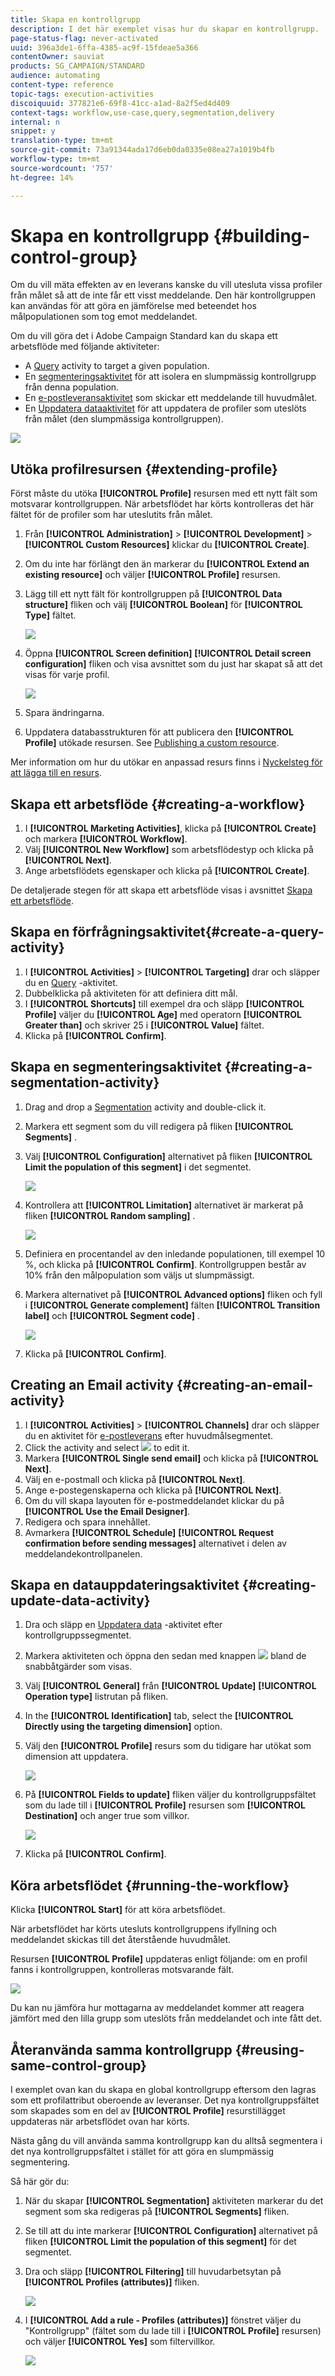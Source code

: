 ```yaml
---
title: Skapa en kontrollgrupp
description: I det här exemplet visas hur du skapar en kontrollgrupp.
page-status-flag: never-activated
uuid: 396a3de1-6ffa-4385-ac9f-15fdeae5a366
contentOwner: sauviat
products: SG_CAMPAIGN/STANDARD
audience: automating
content-type: reference
topic-tags: execution-activities
discoiquuid: 377821e6-69f8-41cc-a1ad-8a2f5ed4d409
context-tags: workflow,use-case,query,segmentation,delivery
internal: n
snippet: y
translation-type: tm+mt
source-git-commit: 73a91344ada17d6eb0da0335e08ea27a1019b4fb
workflow-type: tm+mt
source-wordcount: '757'
ht-degree: 14%

---
```



# Skapa en kontrollgrupp {#building-control-group}

Om du vill mäta effekten av en leverans kanske du vill utesluta vissa profiler från målet så att de inte får ett visst meddelande. Den här kontrollgruppen kan användas för att göra en jämförelse med beteendet hos målpopulationen som tog emot meddelandet.

Om du vill göra det i Adobe Campaign Standard kan du skapa ett arbetsflöde med följande aktiviteter:
* A [Query](../../automating/using/query.md) activity to target a given population.
* En [segmenteringsaktivitet](../../automating/using/segmentation.md) för att isolera en slumpmässig kontrollgrupp från denna population.
* En [e-postleveransaktivitet](../../automating/using/email-delivery.md) som skickar ett meddelande till huvudmålet.
* En [Uppdatera dataaktivitet](../../automating/using/update-data.md) för att uppdatera de profiler som uteslöts från målet (den slumpmässiga kontrollgruppen).

![](assets/wkf_control-group.png)

## Utöka profilresursen {#extending-profile}

Först måste du utöka **[!UICONTROL Profile]** resursen med ett nytt fält som motsvarar kontrollgruppen. När arbetsflödet har körts kontrolleras det här fältet för de profiler som har uteslutits från målet.

1. Från **[!UICONTROL Administration]** > **[!UICONTROL Development]** > **[!UICONTROL Custom Resources]** klickar du **[!UICONTROL Create]**.
1. Om du inte har förlängt den än markerar du **[!UICONTROL Extend an existing resource]** och väljer **[!UICONTROL Profile]** resursen.
1. Lägg till ett nytt fält för kontrollgruppen på **[!UICONTROL Data structure]** fliken och välj **[!UICONTROL Boolean]** för **[!UICONTROL Type]** fältet.

   ![](assets/wkf_control-group-profile-field.png)

1. Öppna **[!UICONTROL Screen definition]** **[!UICONTROL Detail screen configuration]** fliken och visa avsnittet som du just har skapat så att det visas för varje profil.

   ![](assets/wkf_control-group-profile-field-screen.png)

1. Spara ändringarna.
1. Uppdatera databasstrukturen för att publicera den **[!UICONTROL Profile]** utökade resursen. See [Publishing a custom resource](../../developing/using/updating-the-database-structure.md#publishing-a-custom-resource).

Mer information om hur du utökar en anpassad resurs finns i [Nyckelsteg för att lägga till en resurs](../../developing/using/key-steps-to-add-a-resource.md).

## Skapa ett arbetsflöde {#creating-a-workflow}

1. I **[!UICONTROL Marketing Activities]**, klicka på **[!UICONTROL Create]** och markera **[!UICONTROL Workflow]**.
1. Välj **[!UICONTROL New Workflow]** som arbetsflödestyp och klicka på **[!UICONTROL Next]**.
1. Ange arbetsflödets egenskaper och klicka på **[!UICONTROL Create]**.

De detaljerade stegen för att skapa ett arbetsflöde visas i avsnittet [Skapa ett arbetsflöde](../../automating/using/building-a-workflow.md).

## Skapa en förfrågningsaktivitet{#create-a-query-activity}

1. I **[!UICONTROL Activities]** > **[!UICONTROL Targeting]** drar och släpper du en [Query](../../automating/using/query.md) -aktivitet.
1. Dubbelklicka på aktiviteten för att definiera ditt mål.
1. I **[!UICONTROL Shortcuts]** till exempel dra och släpp **[!UICONTROL Profile]** väljer du **[!UICONTROL Age]** med operatorn **[!UICONTROL Greater than]** och skriver 25 i **[!UICONTROL Value]** fältet.
1. Klicka på **[!UICONTROL Confirm]**.

## Skapa en segmenteringsaktivitet {#creating-a-segmentation-activity}

1. Drag and drop a [Segmentation](../../automating/using/segmentation.md) activity and double-click it.
1. Markera ett segment som du vill redigera på fliken **[!UICONTROL Segments]** .
1. Välj **[!UICONTROL Configuration]** alternativet på fliken **[!UICONTROL Limit the population of this segment]** i det segmentet.

   ![](assets/wkf_control-segment-configuration.png)

1. Kontrollera att **[!UICONTROL Limitation]** alternativet är markerat på fliken **[!UICONTROL Random sampling]** .

   ![](assets/wkf_control-segment-limitation.png)

1. Definiera en procentandel av den inledande populationen, till exempel 10 %, och klicka på **[!UICONTROL Confirm]**. Kontrollgruppen består av 10% från den målpopulation som väljs ut slumpmässigt.
1. Markera alternativet på **[!UICONTROL Advanced options]** fliken och fyll i **[!UICONTROL Generate complement]** fälten **[!UICONTROL Transition label]** och **[!UICONTROL Segment code]** .

   ![](assets/wkf_control-segment-advanced.png)

1. Klicka på **[!UICONTROL Confirm]**.

## Creating an Email activity {#creating-an-email-activity}

1. I **[!UICONTROL Activities]** > **[!UICONTROL Channels]** drar och släpper du en aktivitet för [e-postleverans](../../automating/using/email-delivery.md) efter huvudmålsegmentet.
1. Click the activity and select ![](assets/edit_darkgrey-24px.png) to edit it.
1. Markera **[!UICONTROL Single send email]** och klicka på **[!UICONTROL Next]**.
1. Välj en e-postmall och klicka på **[!UICONTROL Next]**.
1. Ange e-postegenskaperna och klicka på **[!UICONTROL Next]**.
1. Om du vill skapa layouten för e-postmeddelandet klickar du på **[!UICONTROL Use the Email Designer]**.
1. Redigera och spara innehållet.
1. Avmarkera **[!UICONTROL Schedule]** **[!UICONTROL Request confirmation before sending messages]** alternativet i delen av meddelandekontrollpanelen.

## Skapa en datauppdateringsaktivitet {#creating-update-data-activity}

1. Dra och släpp en [Uppdatera data](../../automating/using/update-data.md) -aktivitet efter kontrollgruppssegmentet.
1. Markera aktiviteten och öppna den sedan med knappen ![](assets/edit_darkgrey-24px.png) bland de snabbåtgärder som visas.
1. Välj **[!UICONTROL General]** från **[!UICONTROL Update]** **[!UICONTROL Operation type]** listrutan på fliken.
1. In the **[!UICONTROL Identification]** tab, select the **[!UICONTROL Directly using the targeting dimension]** option.
1. Välj den **[!UICONTROL Profile]** resurs som du tidigare har utökat som dimension att uppdatera.

   ![](assets/wkf_control-update-identification.png)

1. På **[!UICONTROL Fields to update]** fliken väljer du kontrollgruppsfältet som du lade till i **[!UICONTROL Profile]** resursen som **[!UICONTROL Destination]** och anger true som villkor.

   ![](assets/wkf_control-update-fields-to-update.png)

1. Klicka på **[!UICONTROL Confirm]**.

## Köra arbetsflödet {#running-the-workflow}

Klicka **[!UICONTROL Start]** för att köra arbetsflödet.

När arbetsflödet har körts utesluts kontrollgruppens ifyllning och meddelandet skickas till det återstående huvudmålet.

Resursen **[!UICONTROL Profile]** uppdateras enligt följande: om en profil fanns i kontrollgruppen, kontrolleras motsvarande fält.

![](assets/wkf_control-group-profile-checked.png)

Du kan nu jämföra hur mottagarna av meddelandet kommer att reagera jämfört med den lilla grupp som uteslöts från meddelandet och inte fått det.

## Återanvända samma kontrollgrupp {#reusing-same-control-group}

I exemplet ovan kan du skapa en global kontrollgrupp eftersom den lagras som ett profilattribut oberoende av leveranser. Det nya kontrollgruppsfältet som skapades som en del av **[!UICONTROL Profile]** resurstillägget uppdateras när arbetsflödet ovan har körts.

Nästa gång du vill använda samma kontrollgrupp kan du alltså segmentera i det nya kontrollgruppsfältet i stället för att göra en slumpmässig segmentering.

Så här gör du:
1. När du skapar **[!UICONTROL Segmentation]** aktiviteten markerar du det segment som ska redigeras på **[!UICONTROL Segments]** fliken.
1. Se till att du inte markerar **[!UICONTROL Configuration]** alternativet på fliken **[!UICONTROL Limit the population of this segment]** för det segmentet.
1. Dra och släpp **[!UICONTROL Filtering]** till huvudarbetsytan på **[!UICONTROL Profiles (attributes)]** fliken.

   ![](assets/wkf_control-group-segment-profiles-attributes.png)

1. I **[!UICONTROL Add a rule - Profiles (attributes)]** fönstret väljer du &quot;Kontrollgrupp&quot; (fältet som du lade till i **[!UICONTROL Profile]** resursen) och väljer **[!UICONTROL Yes]** som filtervillkor.

   ![](assets/wkf_control-group-segment-profiles-attributes-field.png)

